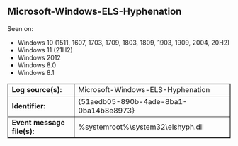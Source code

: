 ## Microsoft-Windows-ELS-Hyphenation

Seen on:
* Windows 10 (1511, 1607, 1703, 1709, 1803, 1809, 1903, 1909, 2004, 20H2)
* Windows 11 (21H2)
* Windows 2012
* Windows 8.0
* Windows 8.1

<table border="1" class="docutils">
  <tbody>
    <tr>
      <td><b>Log source(s):</b></td>
      <td>Microsoft-Windows-ELS-Hyphenation</td>
    </tr>
    <tr>
      <td><b>Identifier:</b></td>
      <td>{51aedb05-890b-4ade-8ba1-0ba14b8e8973}</td>
    </tr>
    <tr>
      <td><b>Event message file(s):</b></td>
      <td>%systemroot%\system32\elshyph.dll</td>
    </tr>
  </tbody>
</table>

&nbsp;

